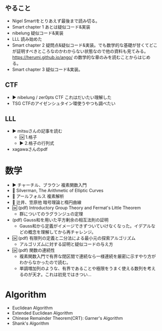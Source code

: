 ## やること
- Nigel Smartをとりあえず最後まで読み切る。
- Smart chapter 1 あとは疑似コード&実装
- nibelung 疑似コード&実装
- LLL 読み始めた 
- Smart chapter 2 疑問点&疑似コード&実装。でも数学的な基礎が甘くてどこが証明すべきところなのかわからない状態なので他の資料も見てみる。 https://herumi.github.io/ango/ の数学的な章のみを読むことからはじめる。
- Smart chapter 3 疑似コード&実装。

## CTF
- :arrow_forward: nibelung / zer0pts CTF これはだいたい理解した
- TSG CTFのアイゼンシュタイン環使うやつも調べたい

## LLL
- :arrow_forward: mitsuさんの記事を読む
  - :ok: 1.格子
  - :arrow_forward: 2.格子の行列式
- xagawaさんのpdf

# 数学
- :arrow_forward: チャーチル、ブラウン 複素関数入門
- :green_book: Silverman, The Arithmetic of Elliptic Curves
- :green_book: アールフォルス 複素解析
- :green_book: 辻井、笠原他 暗号理論と楕円曲線
- :ok: (pdf) Introductory Group Theory and Fermat's Little Theorem
  - 群についてのラグランジュの定理
- (pdf) Gauss和を用いた平方剰余の相互法則の証明
  - Gauss和から定義がイメージできずついていけなくなった。イデアルなどの概念を理解してから再チャレンジ。
- :ok: (pdf) 有限列の定義と二分法による最小元の探索アルゴリズム
  - アルゴリズムに対する証明と疑似コードの与え方
- :ok: (pdf) 関数の連続性
  - 複素関数入門で有界な閉区間で連続なら一様連続を厳密に示すやり方がわからなかったので読む。
  - 単調増加列のような、有界であることや極限をうまく使える数列を考えるのが天才。これは初見ではきつい...

# Algorithm
- Euclidean Algorithm
- Extended Euclidean Algorithm
- Chinese Remainder Theorem(CRT): Garner's Algorithm
- Shank's Algorithm
